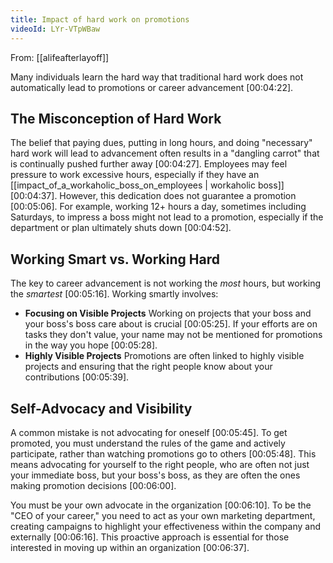 ```yaml
---
title: Impact of hard work on promotions
videoId: LYr-VTpWBaw
---
```


From: [[alifeafterlayoff]] <br/> 

Many individuals learn the hard way that traditional hard work does not automatically lead to promotions or career advancement <a class="yt-timestamp" data-t="00:04:22">[00:04:22]</a>.

## The Misconception of Hard Work

The belief that paying dues, putting in long hours, and doing "necessary" hard work will lead to advancement often results in a "dangling carrot" that is continually pushed further away <a class="yt-timestamp" data-t="00:04:27">[00:04:27]</a>. Employees may feel pressure to work excessive hours, especially if they have an [[impact_of_a_workaholic_boss_on_employees | workaholic boss]] <a class="yt-timestamp" data-t="00:04:37">[00:04:37]</a>. However, this dedication does not guarantee a promotion <a class="yt-timestamp" data-t="00:05:06">[00:05:06]</a>. For example, working 12+ hours a day, sometimes including Saturdays, to impress a boss might not lead to a promotion, especially if the department or plan ultimately shuts down <a class="yt-timestamp" data-t="00:04:52">[00:04:52]</a>.

## Working Smart vs. Working Hard

The key to career advancement is not working the *most* hours, but working the *smartest* <a class="yt-timestamp" data-t="00:05:16">[00:05:16]</a>.
Working smartly involves:
*   **Focusing on Visible Projects** Working on projects that your boss and your boss's boss care about is crucial <a class="yt-timestamp" data-t="00:05:25">[00:05:25]</a>. If your efforts are on tasks they don't value, your name may not be mentioned for promotions in the way you hope <a class="yt-timestamp" data-t="00:05:28">[00:05:28]</a>.
*   **Highly Visible Projects** Promotions are often linked to highly visible projects and ensuring that the right people know about your contributions <a class="yt-timestamp" data-t="00:05:39">[00:05:39]</a>.

## Self-Advocacy and Visibility

A common mistake is not advocating for oneself <a class="yt-timestamp" data-t="00:05:45">[00:05:45]</a>. To get promoted, you must understand the rules of the game and actively participate, rather than watching promotions go to others <a class="yt-timestamp" data-t="00:05:48">[00:05:48]</a>. This means advocating for yourself to the right people, who are often not just your immediate boss, but your boss's boss, as they are often the ones making promotion decisions <a class="yt-timestamp" data-t="00:06:00">[00:06:00]</a>.

You must be your own advocate in the organization <a class="yt-timestamp" data-t="00:06:10">[00:06:10]</a>. To be the "CEO of your career," you need to act as your own marketing department, creating campaigns to highlight your effectiveness within the company and externally <a class="yt-timestamp" data-t="00:06:16">[00:06:16]</a>. This proactive approach is essential for those interested in moving up within an organization <a class="yt-timestamp" data-t="00:06:37">[00:06:37]</a>.